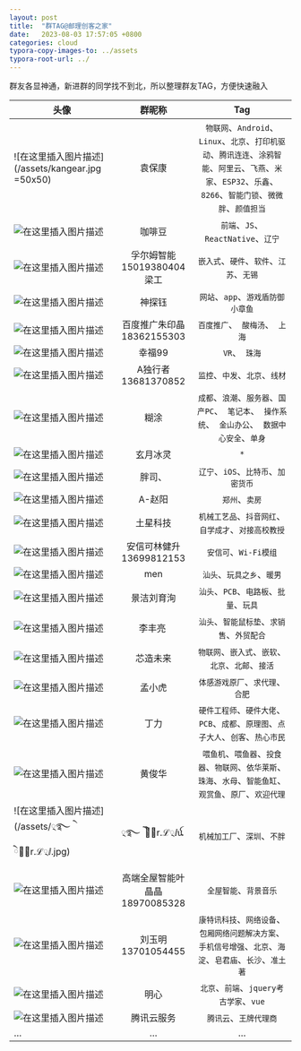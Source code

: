 ```yaml
---
layout: post
title:  "群TAG@邮理创客之家"
date:   2023-08-03 17:57:05 +0800
categories: cloud
typora-copy-images-to: ../assets
typora-root-url: ../
---
```


群友各显神通，新进群的同学找不到北，所以整理群友TAG，方便快速融入

| 头像 | 群昵称 | Tag|
| ------------- |:-------------:|:-------------:|
|![在这里插入图片描述](/assets/kangear.jpg =50x50)| 袁保康    |`物联网`、`Android`、`Linux`、`北京`、`打印机驱动`、`腾讯连连`、`涂鸦智能`、`阿里云`、`飞燕`、`米家`、`ESP32`、`乐鑫`、`8266`、`智能门锁`、`微微胖`、`颜值担当`
|![在这里插入图片描述](/assets/咖啡豆.jpg)| 咖啡豆    |`前端`、`JS`、`ReactNative`、`辽宁`
|![在这里插入图片描述](/assets/孚尔姆智能15019380404梁工.jpg)| 孚尔姆智能15019380404梁工    |`嵌入式`、`硬件`、`软件`、`江苏`、`无锡`
|![在这里插入图片描述](/assets/神探钰.jpg)| 神探钰    |`网站`、`app`、`游戏盾防御小章鱼`
|![在这里插入图片描述](/assets/百度推广朱印晶18362155303.jpg)| 百度推广朱印晶18362155303   |`百度推广`、` 酸梅汤`、` 上海`
|![在这里插入图片描述](/assets/幸福99.jpg)| 幸福99    |`VR`、` 珠海`
|![在这里插入图片描述](/assets/A独行者13681370852.jpg)| A独行者13681370852    |`监控`、`中发`、`北京`、`线材`
|![在这里插入图片描述](/assets/糊涂.jpg)| 糊涂    |`成都`、`浪潮`、`服务器`、`国产PC`、` 笔记本`、` 操作系统`、` 金山办公`、` 数据中心安全`、`单身`
|![在这里插入图片描述](/assets/玄月冰灵.jpg)| 玄月冰灵   |`*`
|![在这里插入图片描述](/assets/胖司、.jpg)| 胖司、   |`辽宁`、`iOS`、`比特币`、`加密货币`
|![在这里插入图片描述](/assets/A-赵阳.jpg)| A-赵阳   |`郑州`、`卖房`
|![在这里插入图片描述](/assets/土星科技.jpg)| 土星科技    |`机械工艺品`、`抖音网红`、`自学成才`、`对接高校教授`
|![在这里插入图片描述](/assets/安信可林健升13699812153.jpg)| 安信可林健升13699812153  |`安信可`、`Wi-Fi模组`
|![在这里插入图片描述](/assets/men.jpg)| men |`汕头`、`玩具之乡`、`暖男`
|![在这里插入图片描述](/assets/景洁刘育洵.jpg)| 景洁刘育洵  |`汕头`、`PCB`、`电路板`、`批量`、`玩具`
|![在这里插入图片描述](/assets/李丰亮.jpg)| 李丰亮   |`汕头`、`智能鼠标垫`、`求销售`、`外贸配合`
|![在这里插入图片描述](/assets/芯造未来.jpg)| 芯造未来  |`物联网`、`嵌入式`、`嵌软`、`北京`、`北邮`、`接活`
|![在这里插入图片描述](/assets/孟小虎.jpg)| 孟小虎  |`体感游戏原厂`、`求代理`、`合肥`
|![在这里插入图片描述](/assets/丁力.jpg)| 丁力  |`硬件工程师`、`硬件大佬`、`PCB`、`成都`、`原理图`、`点子大人`、`创客`、`热心市民`
|![在这里插入图片描述](/assets/黄俊华.jpg)| 黄俊华 |`喂鱼机`、`喂鱼器`、`投食器`、`物联网`、`依华莱斯`、`珠海`、`水母`、`智能鱼缸`、`观赏鱼`、`原厂`、`欢迎代理`
|![在这里插入图片描述](/assets/྄࿐ ེ ེℳ྄r.ℒ྄ⅈ.jpg)| ྄࿐ ེ ེℳ྄r.ℒ྄ⅈꪌ   |`机械加工厂`、`深圳`、`不胖`
|![在这里插入图片描述](/assets/高端全屋智能叶晶晶18970085328.jpg)| 高端全屋智能叶晶晶18970085328  |`全屋智能`、`背景音乐`|
|![在这里插入图片描述](/assets/刘玉明13701054455.jpg)| 刘玉明13701054455  |`康特讯科技`、`网络设备`、`包厢网络问题解决方案`、`手机信号增强`、`北京`、`海淀`、`皂君庙`、`长沙`、`准土著`|
|![在这里插入图片描述](/assets/明心.jpg)| 明心  |`北京`、`前端`、`jquery考古学家`、`vue`|
|![在这里插入图片描述](/assets/腾讯云服务.jpg)| 腾讯云服务  |`腾讯云`、`王牌代理商`|
| … |…  |…|

